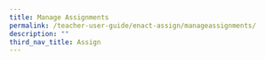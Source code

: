 ```yaml
---
title: Manage Assignments
permalink: /teacher-user-guide/enact-assign/manageassignments/
description: ""
third_nav_title: Assign
---
```

